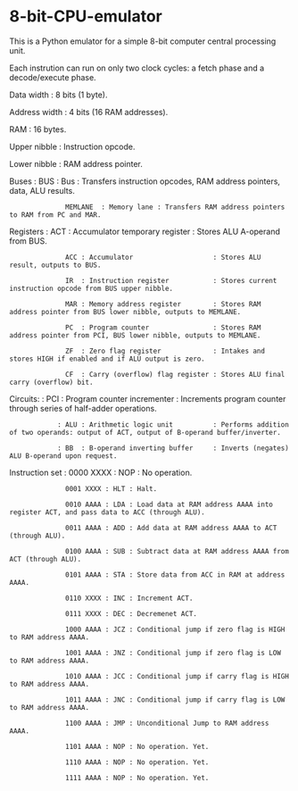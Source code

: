 # 8-bit-CPU-emulator

This is a Python emulator for a simple 8-bit computer central processing unit.

Each instrution can run on only two clock cycles: a fetch phase and a decode/execute phase.

Data width      : 8 bits (1 byte).

Address width   : 4 bits (16 RAM addresses).

RAM             : 16 bytes.

Upper nibble    : Instruction opcode.

Lower nibble    : RAM address pointer.

Buses           : BUS      : Bus         : Transfers instruction opcodes, RAM address pointers, data, ALU results.

                  MEMLANE  : Memory lane : Transfers RAM address pointers to RAM from PC and MAR.

Registers       : ACT : Accumulator temporary register : Stores ALU A-operand from BUS.

                  ACC : Accumulator                    : Stores ALU result, outputs to BUS.
                  
                  IR  : Instruction register           : Stores current instruction opcode from BUS upper nibble.
                  
                  MAR : Memory address register        : Stores RAM address pointer from BUS lower nibble, outputs to MEMLANE.
                  
                  PC  : Program counter                : Stores RAM address pointer from PCI, BUS lower nibble, outputs to MEMLANE.
                  
                  ZF  : Zero flag register             : Intakes and stores HIGH if enabled and if ALU output is zero.
                  
                  CF  : Carry (overflow) flag register : Stores ALU final carry (overflow) bit.

Circuits:       : PCI : Program counter incrementer    : Increments program counter through series of half-adder operations.

                : ALU : Arithmetic logic unit          : Performs addition of two operands: output of ACT, output of B-operand buffer/inverter.
                
                : BB  : B-operand inverting buffer     : Inverts (negates) ALU B-operand upon request.

Instruction set :
                  0000 XXXX : NOP : No operation.
                  
                  0001 XXXX : HLT : Halt.
                  
                  0010 AAAA : LDA : Load data at RAM address AAAA into register ACT, and pass data to ACC (through ALU).
                  
                  0011 AAAA : ADD : Add data at RAM address AAAA to ACT (through ALU).
                  
                  0100 AAAA : SUB : Subtract data at RAM address AAAA from ACT (through ALU).
                  
                  0101 AAAA : STA : Store data from ACC in RAM at address AAAA.
                  
                  0110 XXXX : INC : Increment ACT.
                  
                  0111 XXXX : DEC : Decremenet ACT.
                  
                  1000 AAAA : JCZ : Conditional jump if zero flag is HIGH to RAM address AAAA.
                  
                  1001 AAAA : JNZ : Conditional jump if zero flag is LOW to RAM address AAAA.
                  
                  1010 AAAA : JCC : Conditional jump if carry flag is HIGH to RAM address AAAA.
                  
                  1011 AAAA : JNC : Conditional jump if carry flag is LOW to RAM address AAAA.
                  
                  1100 AAAA : JMP : Unconditional Jump to RAM address AAAA.
                  
                  1101 AAAA : NOP : No operation. Yet.
                  
                  1110 AAAA : NOP : No operation. Yet.
                  
                  1111 AAAA : NOP : No operation. Yet.
